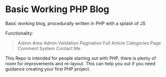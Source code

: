 # Basic Working PHP Blog

Basic working blog, procedurally written in PHP with a splash of JS

Functionality:

> Admin Area
> Admin Validation
> Pagination
> Full Article
> Categories Page
> Comment System
> Contact Me

This Repo is intended for people starting out with PHP, 
there is plenty of room for improvements and re-layout. 
This can help you out if you need guidance creating your first PHP project.
